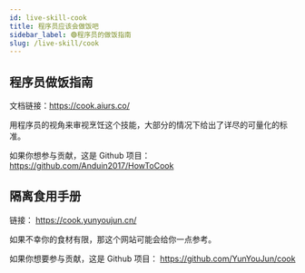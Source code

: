 ```yaml
---
id: live-skill-cook
title: 程序员应该会做饭吧
sidebar_label: 🟢程序员的做饭指南
slug: /live-skill/cook
---
```


## 程序员做饭指南

文档链接：https://cook.aiurs.co/

用程序员的视角来审视烹饪这个技能，大部分的情况下给出了详尽的可量化的标准。

如果你想参与贡献，这是 Github 项目： https://github.com/Anduin2017/HowToCook

## 隔离食用手册

链接： https://cook.yunyoujun.cn/

如果不幸你的食材有限，那这个网站可能会给你一点参考。

如果你想要参与贡献，这是 Github 项目： https://github.com/YunYouJun/cook